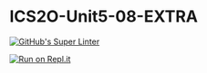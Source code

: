 # ICS2O-Unit5-08-EXTRA

[![GitHub's Super Linter](https://github.com/jaejun-lee06/ICS2O-Unit5-08-EXTRA/workflows/GitHub's%20Super%20Linter/badge.svg)](https://github.com/jaejun-lee06/ICS2O-Unit5-08-EXTRA/actions)

[![Run on Repl.it](https://repl.it/badge/github/jaejun-lee06/ICS2O-Unit5-08-EXTRA)](https://repl.it/github/jaejun-lee06/ICS2O-Unit5-08-EXTRA)
